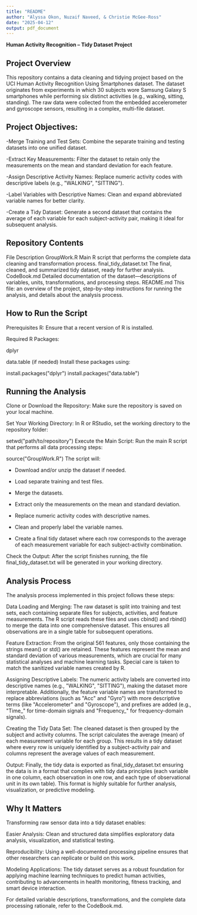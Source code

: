 ```yaml
---
title: "README"
author: "Alyssa Okon, Nuzaif Naveed, & Christie McGee-Ross"
date: "2025-04-12"
output: pdf_document
---
```


**Human Activity Recognition – Tidy Dataset Project**

## Project Overview

This repository contains a data cleaning and tidying project based on the UCI Human Activity Recognition Using Smartphones dataset. The dataset originates from experiments in which 30 subjects wore Samsung Galaxy S smartphones while performing six distinct activities (e.g., walking, sitting, standing). The raw data were collected from the embedded accelerometer and gyroscope sensors, resulting in a complex, multi-file dataset.

## Project Objectives:

-Merge Training and Test Sets: Combine the separate training and testing datasets into one unified dataset.

-Extract Key Measurements: Filter the dataset to retain only the measurements on the mean and standard deviation for each feature.

-Assign Descriptive Activity Names: Replace numeric activity codes with descriptive labels (e.g., "WALKING", "SITTING").

-Label Variables with Descriptive Names: Clean and expand abbreviated variable names for better clarity.

-Create a Tidy Dataset: Generate a second dataset that contains the average of each variable for each subject-activity pair, making it ideal for subsequent analysis.

## Repository Contents
File	Description
GroupWork.R	Main R script that performs the complete data cleaning and transformation process.
final_tidy_dataset.txt	The final, cleaned, and summarized tidy dataset, ready for further analysis.
CodeBook.md	Detailed documentation of the dataset—descriptions of variables, units, transformations, and processing steps.
README.md	This file: an overview of the project, step-by-step instructions for running the analysis, and details about the analysis process.

## How to Run the Script
Prerequisites
R: Ensure that a recent version of R is installed.

Required R Packages:

dplyr

data.table (if needed)
Install these packages using:

install.packages("dplyr")
install.packages("data.table")

## Running the Analysis
Clone or Download the Repository:
Make sure the repository is saved on your local machine.

Set Your Working Directory:
In R or RStudio, set the working directory to the repository folder:

setwd("path/to/repository")
Execute the Main Script:
Run the main R script that performs all data processing steps:

source("GroupWork.R")
The script will:

- Download and/or unzip the dataset if needed.

- Load separate training and test files.

- Merge the datasets.

- Extract only the measurements on the mean and standard deviation.

- Replace numeric activity codes with descriptive names.

- Clean and properly label the variable names.

- Create a final tidy dataset where each row corresponds to the average of each measurement variable for each subject-activity combination.

Check the Output:
After the script finishes running, the file final_tidy_dataset.txt will be generated in your working directory.

## Analysis Process
The analysis process implemented in this project follows these steps:

Data Loading and Merging:
The raw dataset is split into training and test sets, each containing separate files for subjects, activities, and feature measurements. The R script reads these files and uses cbind() and rbind() to merge the data into one comprehensive dataset. This ensures all observations are in a single table for subsequent operations.

Feature Extraction:
From the original 561 features, only those containing the strings mean() or std() are retained. These features represent the mean and standard deviation of various measurements, which are crucial for many statistical analyses and machine learning tasks. Special care is taken to match the sanitized variable names created by R.

Assigning Descriptive Labels:
The numeric activity labels are converted into descriptive names (e.g., "WALKING", "SITTING"), making the dataset more interpretable. Additionally, the feature variable names are transformed to replace abbreviations (such as "Acc" and "Gyro") with more descriptive terms (like "Accelerometer" and "Gyroscope"), and prefixes are added (e.g., "Time_" for time-domain signals and "Frequency_" for frequency-domain signals).

Creating the Tidy Data Set:
The cleaned dataset is then grouped by the subject and activity columns. The script calculates the average (mean) of each measurement variable for each group. This results in a tidy dataset where every row is uniquely identified by a subject-activity pair and columns represent the average values of each measurement.

Output:
Finally, the tidy data is exported as final_tidy_dataset.txt ensuring the data is in a format that complies with tidy data principles (each variable in one column, each observation in one row, and each type of observational unit in its own table). This format is highly suitable for further analysis, visualization, or predictive modeling.

## Why It Matters
Transforming raw sensor data into a tidy dataset enables:

Easier Analysis: Clean and structured data simplifies exploratory data analysis, visualization, and statistical testing.

Reproducibility: Using a well-documented processing pipeline ensures that other researchers can replicate or build on this work.

Modeling Applications: The tidy dataset serves as a robust foundation for applying machine learning techniques to predict human activities, contributing to advancements in health monitoring, fitness tracking, and smart device interaction.

For detailed variable descriptions, transformations, and the complete data processing rationale, refer to the CodeBook.md.

